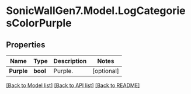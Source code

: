 # SonicWallGen7.Model.LogCategoriesColorPurple

## Properties

Name | Type | Description | Notes
------------ | ------------- | ------------- | -------------
**Purple** | **bool** | Purple. | [optional] 

[[Back to Model list]](../README.md#documentation-for-models) [[Back to API list]](../README.md#documentation-for-api-endpoints) [[Back to README]](../README.md)

